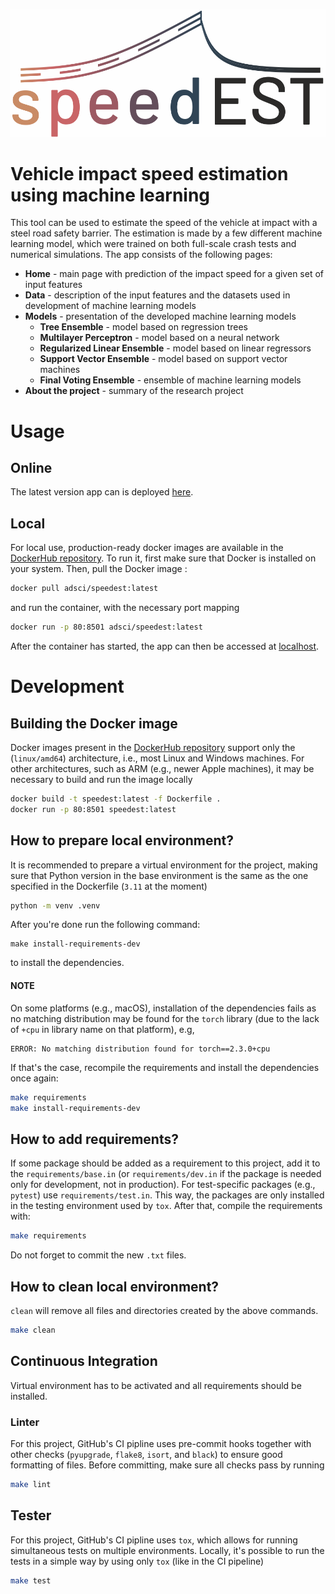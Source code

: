  ![](src/img/logo/logo_large_light.png)

# Vehicle impact speed estimation using machine learning

This tool can be used to estimate the speed of the vehicle at impact with a steel road safety barrier.
The estimation is made by a few different machine learning model, which were trained on both full-scale crash tests
and numerical simulations. The app consists of the following pages:

* __Home__ - main page with prediction of the impact speed for a given set of input features
* __Data__ - description of the input features and the datasets used in development of machine learning models
* __Models__ - presentation of the developed machine learning models
  * __Tree Ensemble__ - model based on regression trees
  * __Multilayer Perceptron__ - model based on a neural network
  * __Regularized Linear Ensemble__ - model based on linear regressors
  * __Support Vector Ensemble__ - model based on support vector machines
  * __Final Voting Ensemble__ - ensemble of machine learning models
* __About the project__ - summary of the research project

# Usage

## Online
The latest version app can is deployed [here](http://speedest.pl).

## Local
For local use, production-ready docker images are available
in the [DockerHub repository](https://hub.docker.com/r/adsci/speedest).
To run it, first make sure that Docker is installed on your system.
Then, pull the Docker image :

```bash
docker pull adsci/speedest:latest
```

and run the container, with the necessary port mapping

```bash
docker run -p 80:8501 adsci/speedest:latest
```

After the container has started, the app can then be accessed at
[localhost](http://localhost).


# Development

## Building the Docker image

Docker images present in the [DockerHub repository](https://hub.docker.com/r/adsci/speedest)
support only the (`linux/amd64`) architecture, i.e.,
most Linux and Windows machines.
For other architectures, such as ARM (e.g., newer Apple machines),
it may be necessary to build and run the image locally

```bash
docker build -t speedest:latest -f Dockerfile .
docker run -p 80:8501 speedest:latest
```

## How to prepare local environment?

It is recommended to prepare a virtual environment for the project,
making sure that Python version in the base environment is the same
as the one specified in the Dockerfile (`3.11` at the moment)

```bash
python -m venv .venv
```

After you're done run the following command:
```
make install-requirements-dev
```
to install the dependencies.

#### NOTE
On some platforms (e.g., macOS), installation of the dependencies fails as
no matching distribution may be found for the
`torch` library (due to the lack of `+cpu` in library name on that platform), e.g,
```
ERROR: No matching distribution found for torch==2.3.0+cpu
```
If that's the case, recompile the requirements and install the dependencies once again:
```bash
make requirements
make install-requirements-dev
```

## How to add requirements?
If some package should be added as a requirement to this project, add it to the
`requirements/base.in` (or `requirements/dev.in` if the package is needed only for development, not in production).
For test-specific packages (e.g., `pytest`) use `requirements/test.in`.
This way, the packages are only installed in the testing environment used by `tox`.
After that, compile the requirements with:

```bash
make requirements
```
Do not forget to commit the new `.txt` files.

## How to clean local environment?

`clean` will remove all files and directories created by the above commands.

```bash
make clean
```

## Continuous Integration
Virtual environment has to be activated and all requirements should be installed.

### Linter

For this project, GitHub's CI pipline uses pre-commit hooks together with other checks
(`pyupgrade`, `flake8`, `isort`, and `black`) to ensure good formatting of files.
Before committing, make sure all checks pass by running
```bash
make lint
```

## Tester

For this project, GitHub's CI pipline uses `tox`, which allows for running
simultaneous tests on multiple environments. Locally, it's possible to run the
tests in a simple way by using only `tox` (like in the CI pipeline)
```bash
make test
```

